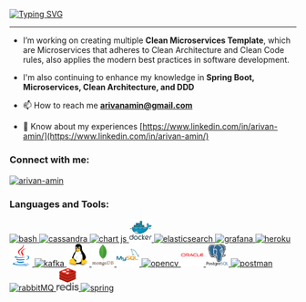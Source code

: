 [![Typing SVG](https://readme-typing-svg.demolab.com?font=Fira+Code&duration=1750&pause=500&multiline=true&width=435&lines=I'm+Arivan+Amin;A+Java+Back-End+Developer)](https://git.io/typing-svg)

<hr>

- I’m working on creating multiple **Clean Microservices Template**, which are Microservices that
  adheres to Clean Architecture and Clean Code rules, also applies the modern best practices in
  software development.

- I'm also continuing to enhance my knowledge in **Spring Boot, Microservices, Clean
  Architecture, and DDD**

- 📫 How to reach me **arivanamin@gmail.com**

- 📄 Know about my
  experiences [https://www.linkedin.com/in/arivan-amin/](https://www.linkedin.com/in/arivan-amin/)

<h3>Connect with me:</h3>
<p>
<a href="https://linkedin.com/in/arivan-amin" target="blank"><img align="center" src="https://raw.githubusercontent.com/rahuldkjain/github-profile-readme-generator/master/src/images/icons/Social/linked-in-alt.svg" alt="arivan-amin" height="30" width="40" /></a>
</p>

<h3>Languages and Tools:</h3>
<p> 
<a href="https://www.gnu.org/software/bash/" target="_blank" rel="noreferrer"> 
<img src="https://www.vectorlogo.zone/logos/gnu_bash/gnu_bash-icon.svg" alt="bash" width="40" height="40"/> 
</a>

<a href="https://cassandra.apache.org/" target="_blank" rel="noreferrer"> 
<img src="https://www.vectorlogo.zone/logos/apache_cassandra/apache_cassandra-icon.svg" alt="cassandra" width="40" height="40"/> 
</a>

<a href="https://www.chartjs.org" target="_blank" rel="noreferrer"> 
<img src="https://www.chartjs.org/media/logo-title.svg" alt="chart js" width="40" height="40"/> 
</a>

<a href="https://www.docker.com/" target="_blank" rel="noreferrer"> 
<img src="https://raw.githubusercontent.com/devicons/devicon/master/icons/docker/docker-original-wordmark.svg" alt="docker" width="40" height="40"/> 
</a>

<a href="https://www.elastic.co" target="_blank" rel="noreferrer"> 
<img src="https://www.vectorlogo.zone/logos/elastic/elastic-icon.svg" alt="elasticsearch" width="40" height="40"/> 
</a>

<a href="https://grafana.com" target="_blank" rel="noreferrer"> 
<img src="https://www.vectorlogo.zone/logos/grafana/grafana-icon.svg" alt="grafana" width="40" height="40"/> 
</a>

<a href="https://heroku.com" target="_blank" rel="noreferrer"> 
<img src="https://www.vectorlogo.zone/logos/heroku/heroku-icon.svg" alt="heroku" width="40" height="40"/> 
</a>

<a href="https://www.java.com" target="_blank" rel="noreferrer"> 
<img src="https://raw.githubusercontent.com/devicons/devicon/master/icons/java/java-original.svg" alt="java" width="40" height="40"/> 
</a>

<a href="https://kafka.apache.org/" target="_blank" rel="noreferrer"> 
<img src="https://www.vectorlogo.zone/logos/apache_kafka/apache_kafka-icon.svg" alt="kafka" width="40" height="40"/> 
</a>

<a href="https://www.linux.org/" target="_blank" rel="noreferrer"> 
<img src="https://raw.githubusercontent.com/devicons/devicon/master/icons/linux/linux-original.svg" alt="linux" width="40" height="40"/> 
</a>

<a href="https://www.mongodb.com/" target="_blank" rel="noreferrer"> 
<img src="https://raw.githubusercontent.com/devicons/devicon/master/icons/mongodb/mongodb-original-wordmark.svg" alt="mongodb" width="40" height="40"/> 
</a>

<a href="https://www.mysql.com/" target="_blank" rel="noreferrer"> 
<img src="https://raw.githubusercontent.com/devicons/devicon/master/icons/mysql/mysql-original-wordmark.svg" alt="mysql" width="40" height="40"/> 
</a>

<a href="https://opencv.org/" target="_blank" rel="noreferrer"> 
<img src="https://www.vectorlogo.zone/logos/opencv/opencv-icon.svg" alt="opencv" width="40" height="40"/> 
</a>

<a href="https://www.oracle.com/" target="_blank" rel="noreferrer"> 
<img src="https://raw.githubusercontent.com/devicons/devicon/master/icons/oracle/oracle-original.svg" alt="oracle" width="40" height="40"/> 
</a>

<a href="https://www.postgresql.org" target="_blank" rel="noreferrer"> 
<img src="https://raw.githubusercontent.com/devicons/devicon/master/icons/postgresql/postgresql-original-wordmark.svg" alt="postgresql" width="40" height="40"/> 
</a>

<a href="https://postman.com" target="_blank" rel="noreferrer"> 
<img src="https://www.vectorlogo.zone/logos/getpostman/getpostman-icon.svg" alt="postman" width="40" height="40"/> 
</a>

<a href="https://www.rabbitmq.com" target="_blank" rel="noreferrer"> 
<img src="https://www.vectorlogo.zone/logos/rabbitmq/rabbitmq-icon.svg" alt="rabbitMQ" width="40" height="40"/> 
</a>

<a href="https://redis.io" target="_blank" rel="noreferrer"> 
<img src="https://raw.githubusercontent.com/devicons/devicon/master/icons/redis/redis-original-wordmark.svg" alt="redis" width="40" height="40"/> 
</a>

<a href="https://spring.io/" target="_blank" rel="noreferrer"> 
<img src="https://www.vectorlogo.zone/logos/springio/springio-icon.svg" alt="spring" width="40" height="40"/> 
</a>

</p>
